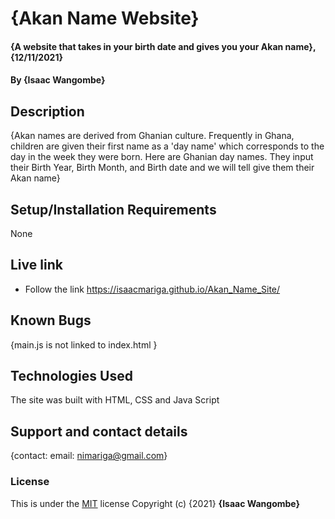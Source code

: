# {Akan Name Website}
#### {A website that takes in your birth date and gives you your Akan name}, {12/11/2021}
#### By **{Isaac Wangombe}**
## Description
{Akan names are derived from Ghanian culture. Frequently in Ghana, children are given their first name as a 'day name' which corresponds to the day in the week they were born. Here are Ghanian day names. They input their Birth Year, Birth Month, and Birth date and we will tell give them their Akan name}
## Setup/Installation Requirements
None

## Live link
* Follow the link https://isaacmariga.github.io/Akan_Name_Site/

## Known Bugs
{main.js is not linked to index.html }
## Technologies Used
The site was built with HTML, CSS and Java Script
## Support and contact details
{contact: email: nimariga@gmail.com}
### License
This is under the [MIT](licence) license
Copyright (c) {2021} **{Isaac Wangombe}**